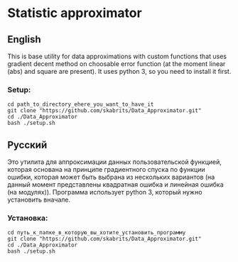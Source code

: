 # Statistic approximator

## English

This is base utility for data approximations with custom functions that uses gradient decent method on choosable error 
function (at the moment linear (abs) and square are present). It uses python 3, so you need to install it first.

### Setup:
```
cd path_to_directory_ehere_you_want_to_have_it
git clone "https://github.com/skabrits/Data_Approximator.git"
cd ./Data_Approximator
bash ./setup.sh
```

## Русский
Это утилита для аппроксимации данных пользовательской функцией, которая основана на принципе градиентного спуска по
функции ошибки, которая может быть выбрана из нескольких вариантов (на данный момент представлены квадратная ошибка и 
линейная ошибка (на модулях)). Программа использует python 3, который нужно установить вначале.

### Установка:
```
cd путь_к_папке_в_которую_вы_хотите_установить_программу
git clone "https://github.com/skabrits/Data_Approximator.git"
cd ./Data_Approximator
bash ./setup.sh
```